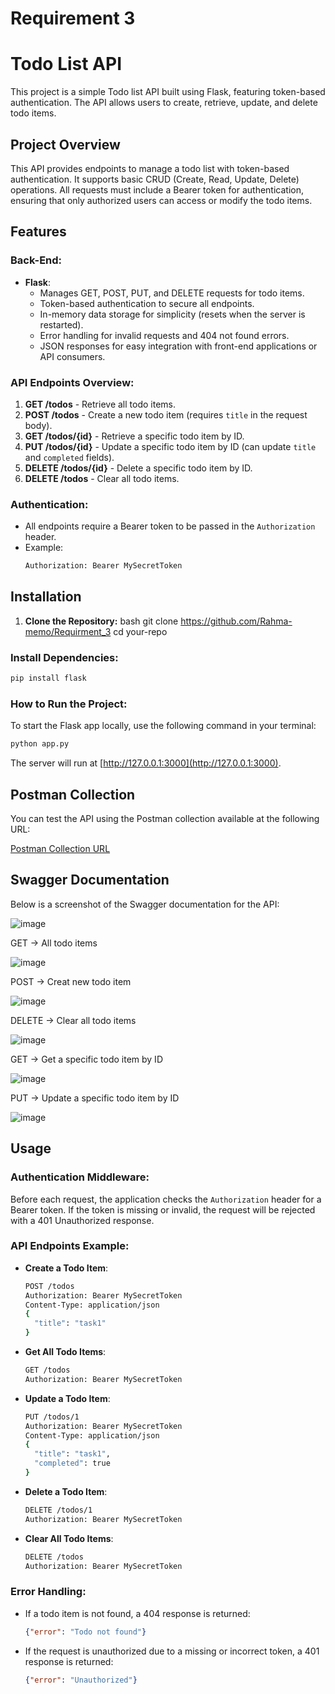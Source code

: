 # Requirement 3

# Todo List API

This project is a simple Todo list API built using Flask, featuring token-based authentication. The API allows users to create, retrieve, update, and delete todo items.

## Project Overview

This API provides endpoints to manage a todo list with token-based authentication. It supports basic CRUD (Create, Read, Update, Delete) operations. All requests must include a Bearer token for authentication, ensuring that only authorized users can access or modify the todo items.

## Features

### **Back-End:**

- **Flask**:
  - Manages GET, POST, PUT, and DELETE requests for todo items.
  - Token-based authentication to secure all endpoints.
  - In-memory data storage for simplicity (resets when the server is restarted).
  - Error handling for invalid requests and 404 not found errors.
  - JSON responses for easy integration with front-end applications or API consumers.

### **API Endpoints Overview**:

1. **GET /todos** - Retrieve all todo items.
2. **POST /todos** - Create a new todo item (requires `title` in the request body).
3. **GET /todos/{id}** - Retrieve a specific todo item by ID.
4. **PUT /todos/{id}** - Update a specific todo item by ID (can update `title` and `completed` fields).
5. **DELETE /todos/{id}** - Delete a specific todo item by ID.
6. **DELETE /todos** - Clear all todo items.

### **Authentication:**

- All endpoints require a Bearer token to be passed in the `Authorization` header.
- Example:
  ```bash
  Authorization: Bearer MySecretToken
  ```

## Installation
1. **Clone the Repository:**
bash
git clone https://github.com/Rahma-memo/Requirment_3
cd your-repo

### **Install Dependencies:**

```bash
pip install flask
```

### **How to Run the Project:**

To start the Flask app locally, use the following command in your terminal:

```bash
python app.py
```

The server will run at [http://127.0.0.1:3000](http://127.0.0.1:3000).

## Postman Collection

You can test the API using the Postman collection available at the following URL:

[Postman Collection URL](<https://elements.getpostman.com/redirect?entityId=38975819-b8f41551-2508-4fbd-ab04-f78f66df6594&entityType=collection>)

## Swagger Documentation

Below is a screenshot of the Swagger documentation for the API:

![image](https://github.com/user-attachments/assets/439dcd31-313d-45ab-a208-3629b73a29e9)

GET -> All todo items 

![image](https://github.com/user-attachments/assets/50459de7-5d32-4421-aaac-79cb7931bd21)

POST -> Creat new todo item

![image](https://github.com/user-attachments/assets/c53cd300-8dd6-4345-907c-679fd9a599ae)

DELETE -> Clear all todo items

![image](https://github.com/user-attachments/assets/842fe541-5b84-4eb3-8b9d-cbb2ec8ad3ea)

GET -> Get a specific todo item by ID

![image](https://github.com/user-attachments/assets/30f03dbd-8d4c-4dc7-993b-aae1bc07335f)

PUT -> Update a specific todo item by ID

![image](https://github.com/user-attachments/assets/1b528059-6a84-4490-b067-8ddfaf963e98)


## Usage

### **Authentication Middleware:**

Before each request, the application checks the `Authorization` header for a Bearer token. If the token is missing or invalid, the request will be rejected with a 401 Unauthorized response.

### **API Endpoints Example:**

- **Create a Todo Item**:
  ```bash
  POST /todos
  Authorization: Bearer MySecretToken
  Content-Type: application/json
  {
    "title": "task1"
  }
  ```

- **Get All Todo Items**:
  ```bash
  GET /todos
  Authorization: Bearer MySecretToken
  ```

- **Update a Todo Item**:
  ```bash
  PUT /todos/1
  Authorization: Bearer MySecretToken
  Content-Type: application/json
  {
    "title": "task1",
    "completed": true
  }
  ```

- **Delete a Todo Item**:
  ```bash
  DELETE /todos/1
  Authorization: Bearer MySecretToken
  ```

- **Clear All Todo Items**:
  ```bash
  DELETE /todos
  Authorization: Bearer MySecretToken
  ```

### **Error Handling:**

- If a todo item is not found, a 404 response is returned:
  ```json
  {"error": "Todo not found"}
  ```

- If the request is unauthorized due to a missing or incorrect token, a 401 response is returned:
  ```json
  {"error": "Unauthorized"}
  
